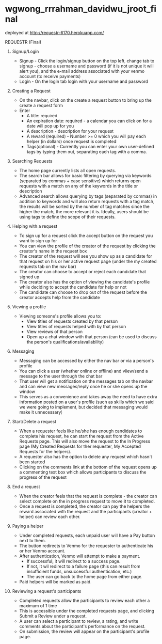 wgwong_rrrahman_davidwu_jroot_final
===================================

deployed at http://requestr-6170.herokuapp.com/

REQUESTR (Final)

1. Signup/Login
	- Signup - Click the login/signup button on the top left, change tab to signup - choose a username and password (if it is not unique it will alert you), and the e-mail address associated with your venmo account (to receive payments)
	- Login - On the login tab login with your username and password

2. Creating a Request
	- On the navbar, click on the create a request button to bring up the create a request form
	- Enter
		- A title: required 
		- An expiration date: required - a calendar you can click on for a date will pop up for you
		- A description - description for your request
		- A reward (required) - Number >= 0 which you will pay each helper (in dollars) once request is completed
		- Tags(optional) - Currently you can enter your own user-defined tags by typing them out, separating each tag with a comma. 

3. Searching Requests
	- The home page currently lists all open requests.
	- The search bar allows for basic filtering by querying via keywords (separated by commas + case sensitive) which returns open requests with a match on any of the keywords in the title or description
	- Advanced search allows querying by tags (separated by commas) in addition to keywords and will also return requests with a tag match, the results will be sorted by the number of tag matches since the higher the match, the more relevant it is. Ideally, users should be using tags to define the scope of their requests.

4. Helping with a request
	- To sign up for a request click the accept button on the request you want to sign up for
	- You can view the profile of the creator of the request by clicking the creator's name in the request box
	- The creator of the request will see you show up as a candidate for that request on his or her active request page (under the my created requests tab on the nav bar)	
	- The creator can choose to accept or reject each candidate that signed up
	- The creator also has the option of viewing the candidate's profile while deciding to accept the candidate for help or not
	- The candidate can choose to drop out of the request before the creator accepts help from the candidate

5. Viewing a profile
	- Viewing someone's profile allows you to:
		- View titles of requests created by that person
		- View titles of requests helped with by that person
		- View reviews of that person
		- Open up a chat window with that person (can be used to discuss the person's qualifications/availability)

6. Messaging
	- Messaging can be accessed by either the nav bar or via a person's profile
	- You can click a user (whether online or offline) and viiew/send a message to the user through the chat bar
	- That user will get a notification on the messages tab on the navbar and can view new messages/reply once he or she opens up the window
	- This serves as a convenience and takes away the need to have extra information posted on a user's profile (such as skills which we said we were going to implement, but decided that messaging would make it unnecessary)

7. Start/Delete a request
	- When a requester feels like he/she has enough candidates to complete his request, he can start the request from the Active Requests page. This will also move the request to the In Progress page (My Created Requests for ther requester, My Accepted Requests for the helpers).
	- A requester also has the option to delete any request which hasn't been started
	- Clicking on the comments link at the bottom of the request opens up a commenting text box which allows participants to discuss the progress of the request

8. End a request
	- When the creator feels that the request is complete - the creator can select complete on the in progress request to move it to completed.
	- Once a request is completed, the creator can pay the helpers the reward associated with the request and the participants (creator + helper) can review each other.

9. Paying a helper
	- Under completed requests, each unpaid user will have a Pay button next to them. 
	- The button redirects to Venmo for the requester to authenticate his or her Venmo account.
	- After authentication, Venmo will attempt to make a payment.
		- If successful, it will redirect to a success page.
		- If not, it wil redirect to a failure page (this can result from insufficient funds, unsuccessful authentication, etc.)
		- The user can go back to the home page from either page. 
	- Paid helpers will be marked as paid.

10. Reviewing a request's participants
	- Completed requests allow the participants to review each other a maximum of 1 time
	- This is accessible under the completed requests page, and clicking Submit a Review under a request.
	- A user can select a participant to review, a rating, and write comments about the participant's performance on the request.
	- On submission, the review will appear on the participant's profile page.